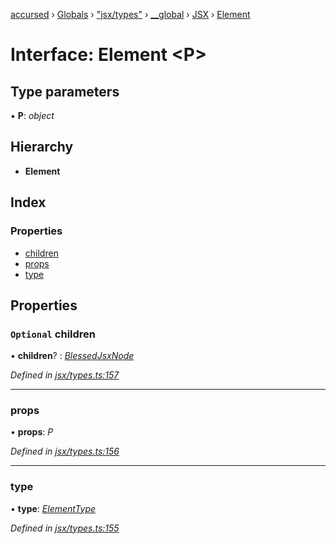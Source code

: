 [accursed](../README.md) › [Globals](../globals.md) › ["jsx/types"](../modules/_jsx_types_.md) › [__global](../modules/_jsx_types_.__global.md) › [JSX](../modules/_jsx_types_.__global.jsx.md) › [Element](_jsx_types_.__global.jsx.element.md)

# Interface: Element <**P**>

## Type parameters

▪ **P**: *object*

## Hierarchy

* **Element**

## Index

### Properties

* [children](_jsx_types_.__global.jsx.element.md#optional-children)
* [props](_jsx_types_.__global.jsx.element.md#props)
* [type](_jsx_types_.__global.jsx.element.md#type)

## Properties

### `Optional` children

• **children**? : *[BlessedJsxNode](../modules/_jsx_types_.__global.jsx.md#blessedjsxnode)*

*Defined in [jsx/types.ts:157](https://github.com/cancerberoSgx/accursed/blob/468bf3c/src/jsx/types.ts#L157)*

___

###  props

• **props**: *P*

*Defined in [jsx/types.ts:156](https://github.com/cancerberoSgx/accursed/blob/468bf3c/src/jsx/types.ts#L156)*

___

###  type

• **type**: *[ElementType](../modules/_jsx_types_.__global.jsx.md#elementtype)*

*Defined in [jsx/types.ts:155](https://github.com/cancerberoSgx/accursed/blob/468bf3c/src/jsx/types.ts#L155)*

